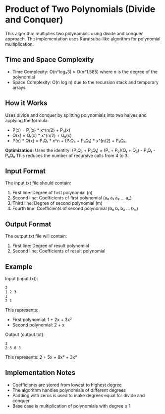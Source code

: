 # Product of Two Polynomials (Divide and Conquer)

This algorithm multiplies two polynomials using divide and conquer approach. The implementation uses Karatsuba-like algorithm for polynomial multiplication.

## Time and Space Complexity

- Time Complexity: O(n^log₂3) ≈ O(n^1.585) where n is the degree of the polynomial
- Space Complexity: O(n log n) due to the recursion stack and temporary arrays

## How it Works
Uses divide and conquer by splitting polynomials into two halves and applying the formula:
- P(x) = P₁(x) * x^(n/2) + P₀(x)
- Q(x) = Q₁(x) * x^(n/2) + Q₀(x)
- P(x) * Q(x) = P₁Q₁ * x^n + (P₁Q₀ + P₀Q₁) * x^(n/2) + P₀Q₀

**Optimization:**
Uses the identity: (P₁Q₀ + P₀Q₁) = (P₁ + P₀)(Q₁ + Q₀) - P₁Q₁ - P₀Q₀
This reduces the number of recursive calls from 4 to 3.

## Input Format

The input.txt file should contain:
1. First line: Degree of first polynomial (n)
2. Second line: Coefficients of first polynomial (a₀ a₁ a₂ ... aₙ)
3. Third line: Degree of second polynomial (m)
4. Fourth line: Coefficients of second polynomial (b₀ b₁ b₂ ... bₘ)

## Output Format

The output.txt file will contain:
1. First line: Degree of result polynomial
2. Second line: Coefficients of result polynomial

## Example

Input (input.txt):
```
2
1 2 3
1
2 1
```

This represents:
- First polynomial: 1 + 2x + 3x²
- Second polynomial: 2 + x

Output (output.txt):
```
3
2 5 8 3
```

This represents: 2 + 5x + 8x² + 3x³

## Implementation Notes

- Coefficients are stored from lowest to highest degree
- The algorithm handles polynomials of different degrees
- Padding with zeros is used to make degrees equal for divide and conquer
- Base case is multiplication of polynomials with degree ≤ 1